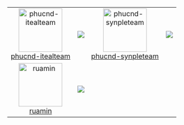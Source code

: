 <table>
   <tr>
     <td align="center">
        <a href="https://github.com/phucnd-itealteam">
            <img src="https://avatars.githubusercontent.com/u/75107318?v=4" width="100px;" alt="phucnd-itealteam" />
        </a>
        <br />
        <a href="https://github.com/phucnd-itealteam">phucnd-itealteam</a>
    </td>
<td align="center">
        <a href="https://github.com/phucnd-itealteam">
             <img align="center"
                src="https://github-readme-stats.vercel.app/api?username=phucnd-itealteam&show_icons=true&theme=buefy " />
        </a>
</td><td align="center">
        <a href="https://github.com/phucnd-synpleteam">
            <img src="https://avatars.githubusercontent.com/u/77660571?v=4" width="100px;" alt="phucnd-synpleteam" />
        </a>
        <br />
        <a href="https://github.com/phucnd-synpleteam">phucnd-synpleteam</a>
    </td>
<td align="center">
        <a href="https://github.com/phucnd-synpleteam">
             <img align="center"
                src="https://github-readme-stats.vercel.app/api?username=phucnd-synpleteam&show_icons=true&theme=buefy " />
        </a>
</td> 
</tr> <tr>
     <td align="center">
        <a href="https://github.com/ruamin">
            <img src="https://avatars.githubusercontent.com/u/32478921?v=4" width="100px;" alt="ruamin" />
        </a>
        <br />
        <a href="https://github.com/ruamin">ruamin</a>
    </td>
<td align="center">
        <a href="https://github.com/ruamin">
             <img align="center"
                src="https://github-readme-stats.vercel.app/api?username=ruamin&show_icons=true&theme=buefy " />
        </a>
</td> 
</tr> 
</table>